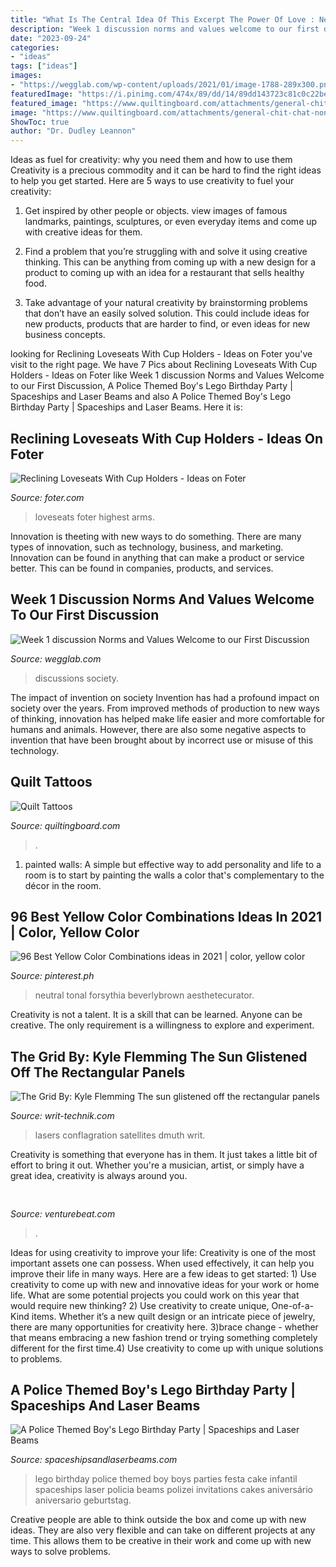 ```yaml
---
title: "What Is The Central Idea Of This Excerpt The Power Of Love : Neutral Tonal Forsythia Beverlybrown Aesthetecurator"
description: "Week 1 discussion norms and values welcome to our first discussion"
date: "2023-09-24"
categories:
- "ideas"
tags: ["ideas"]
images:
- "https://wegglab.com/wp-content/uploads/2021/01/image-1788-289x300.png"
featuredImage: "https://i.pinimg.com/474x/89/dd/14/89dd143723c81c0c22be6ccdf4ba22ea.jpg"
featured_image: "https://www.quiltingboard.com/attachments/general-chit-chat-non-quilting-talk-f7/95246d1281484800-attachment-95241.jpe"
image: "https://www.quiltingboard.com/attachments/general-chit-chat-non-quilting-talk-f7/95246d1281484800-attachment-95241.jpe"
ShowToc: true
author: "Dr. Dudley Leannon"
---
```



Ideas as fuel for creativity: why you need them and how to use them
Creativity is a precious commodity and it can be hard to find the right ideas to help you get started. Here are 5 ways to use creativity to fuel your creativity:
1. Get inspired by other people or objects. view images of famous landmarks, paintings, sculptures, or even everyday items and come up with creative ideas for them.

2. Find a problem that you’re struggling with and solve it using creative thinking. This can be anything from coming up with a new design for a product to coming up with an idea for a restaurant that sells healthy food.

3. Take advantage of your natural creativity by brainstorming problems that don’t have an easily solved solution. This could include ideas for new products, products that are harder to find, or even ideas for new business concepts.


	

		
looking for Reclining Loveseats With Cup Holders - Ideas on Foter you've visit to the right page. We have 7 Pics about Reclining Loveseats With Cup Holders - Ideas on Foter like Week 1 discussion Norms and Values Welcome to our First Discussion, A Police Themed Boy&#039;s Lego Birthday Party | Spaceships and Laser Beams and also A Police Themed Boy&#039;s Lego Birthday Party | Spaceships and Laser Beams. Here it is:
		
    
## Reclining Loveseats With Cup Holders - Ideas On Foter

<img loading=lazy src="https://foter.com/photos/264/reclining-sofa-with-cup-holders.jpg" onerror="this.onerror=null;this.src='https://tse1.mm.bing.net/th?id=OIP.C78_zD7ThAne16loBtu6MwHaFj&amp;pid=15.1';" alt="Reclining Loveseats With Cup Holders - Ideas on Foter">

_Source: foter.com_

>loveseats foter highest arms. 

	

Innovation is theeting with new ways to do something. There are many types of innovation, such as technology, business, and marketing. Innovation can be found in anything that can make a product or service better. This can be found in companies, products, and services.

    
## Week 1 Discussion Norms And Values Welcome To Our First Discussion

<img loading=lazy src="https://wegglab.com/wp-content/uploads/2021/01/image-1788-289x300.png" onerror="this.onerror=null;this.src='https://tse1.mm.bing.net/th?id=OIP.Z8ddgg6OEMyx7mwr-t43LgAAAA&amp;pid=15.1';" alt="Week 1 discussion Norms and Values Welcome to our First Discussion">

_Source: wegglab.com_

>discussions society. 

	

The impact of invention on society
Invention has had a profound impact on society over the years. From improved methods of production to new ways of thinking, innovation has helped make life easier and more comfortable for humans and animals. However, there are also some negative aspects to invention that have been brought about by incorrect use or misuse of this technology.

    
## Quilt Tattoos

<img loading=lazy src="https://www.quiltingboard.com/attachments/general-chit-chat-non-quilting-talk-f7/95246d1281484800-attachment-95241.jpe" onerror="this.onerror=null;this.src='https://tse3.mm.bing.net/th?id=OIP.yXiICODtYuSgAPKAvcWvQwHaE8&amp;pid=15.1';" alt="Quilt Tattoos">

_Source: quiltingboard.com_

>. 

	

1. painted walls: A simple but effective way to add personality and life to a room is to start by painting the walls a color that's complementary to the décor in the room.

    
## 96 Best Yellow Color Combinations Ideas In 2021 | Color, Yellow Color

<img loading=lazy src="https://i.pinimg.com/474x/89/dd/14/89dd143723c81c0c22be6ccdf4ba22ea.jpg" onerror="this.onerror=null;this.src='https://tse4.mm.bing.net/th?id=OIP.KU72jx_aNdfkpZImKEd3yQAAAA&amp;pid=15.1';" alt="96 Best Yellow Color Combinations ideas in 2021 | color, yellow color">

_Source: pinterest.ph_

>neutral tonal forsythia beverlybrown aesthetecurator. 

	

Creativity is not a talent. It is a skill that can be learned. Anyone can be creative. The only requirement is a willingness to explore and experiment.

    
## The Grid By: Kyle Flemming The Sun Glistened Off The Rectangular Panels

<img loading=lazy src="https://writ-technik.com/wp-content/uploads/2019/12/laser-2.jpg" onerror="this.onerror=null;this.src='https://tse2.mm.bing.net/th?id=OIP.zZILyBAjTCV3lnodPuaPdwHaFj&amp;pid=15.1';" alt="The Grid By: Kyle Flemming The sun glistened off the rectangular panels">

_Source: writ-technik.com_

>lasers conflagration satellites dmuth writ. 

	

Creativity is something that everyone has in them. It just takes a little bit of effort to bring it out. Whether you're a musician, artist, or simply have a great idea, creativity is always around you.

    
## 

<img loading=lazy src="https://venturebeat.com/wp-content/uploads/2020/04/superplus-Hills_of_Steel_2_GamePlay.jpg?w=800" onerror="this.onerror=null;this.src='https://tse1.mm.bing.net/th?id=OIP.CIn9d4yIJMVcFRsH4AdGBgHaDt&amp;pid=15.1';" alt="">

_Source: venturebeat.com_

>. 

	

Ideas for using creativity to improve your life:
Creativity is one of the most important assets one can possess. When used effectively, it can help you improve their life in many ways. Here are a few ideas to get started: 1) Use creativity to come up with new and innovative ideas for your work or home life. What are some potential projects you could work on this year that would require new thinking? 2) Use creativity to create unique, One-of-a-Kind items. Whether it’s a new quilt design or an intricate piece of jewelry, there are many opportunities for creativity here. 3)brace change - whether that means embracing a new fashion trend or trying something completely different for the first time.4) Use creativity to come up with unique solutions to problems.

    
## A Police Themed Boy&#039;s Lego Birthday Party | Spaceships And Laser Beams

<img loading=lazy src="https://spaceshipsandlaserbeams.com/wp-content/uploads/2015/09/police-lego-birthday-party-ideas.jpg" onerror="this.onerror=null;this.src='https://tse2.mm.bing.net/th?id=OIP.r58CZ_d-f1iR-zQnYa3YYgHaLH&amp;pid=15.1';" alt="A Police Themed Boy&#039;s Lego Birthday Party | Spaceships and Laser Beams">

_Source: spaceshipsandlaserbeams.com_

>lego birthday police themed boy boys parties festa cake infantil spaceships laser policia beams polizei invitations cakes aniversário aniversario geburtstag. 

	

Creative people are able to think outside the box and come up with new ideas. They are also very flexible and can take on different projects at any time. This allows them to be creative in their work and come up with new ways to solve problems.

